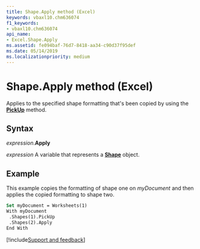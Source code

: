 ```yaml
---
title: Shape.Apply method (Excel)
keywords: vbaxl10.chm636074
f1_keywords:
- vbaxl10.chm636074
api_name:
- Excel.Shape.Apply
ms.assetid: fe094baf-76d7-8418-aa34-c90d37f95def
ms.date: 05/14/2019
ms.localizationpriority: medium
---
```



# Shape.Apply method (Excel)

Applies to the specified shape formatting that's been copied by using the **[PickUp](Excel.Shape.PickUp.md)** method.


## Syntax

_expression_.**Apply**

_expression_ A variable that represents a **[Shape](Excel.Shape.md)** object.


## Example

This example copies the formatting of shape one on _myDocument_ and then applies the copied formatting to shape two.

```vb
Set myDocument = Worksheets(1) 
With myDocument 
 .Shapes(1).PickUp 
 .Shapes(2).Apply 
End With
```




[!include[Support and feedback](~/includes/feedback-boilerplate.md)]